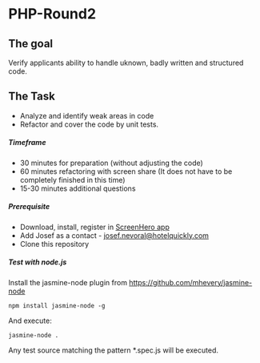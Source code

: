PHP-Round2
==========

## The goal
Verify applicants ability to handle uknown, badly written and structured code.

## The Task
* Analyze and identify weak areas in code
* Refactor and cover the code by unit tests.

##### Timeframe
* 30 minutes for preparation (without adjusting the code)
* 60 minutes refactoring with screen share (It does not have to be completely finished in this time)
* 15-30 minutes additional questions


##### Prerequisite
* Download, install, register in [ScreenHero app](http://screenhero.com/)
* Add Josef as a contact - josef.nevoral@hotelquickly.com
* Clone this repository

##### Test with node.js

Install the jasmine-node plugin from https://github.com/mhevery/jasmine-node

	npm install jasmine-node -g

And execute:

	jasmine-node .

Any test source matching the pattern *.spec.js will be executed.
